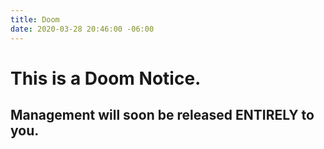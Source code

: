 ```yaml
---
title: Doom
date: 2020-03-28 20:46:00 -06:00
---
```


# This is a Doom Notice.

## Management will soon be released ENTIRELY to you.
